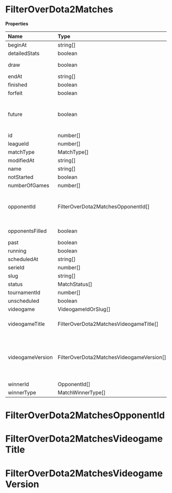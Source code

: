 # FilterOverDota2Matches

**Properties**

| Name             | Type                                     | Required | Description                                                                                                                                                                                                               |
| :--------------- | :--------------------------------------- | :------- | :------------------------------------------------------------------------------------------------------------------------------------------------------------------------------------------------------------------------ |
| beginAt          | string[]                                 | ❌       |                                                                                                                                                                                                                           |
| detailedStats    | boolean                                  | ❌       | Whether the match offers full stats                                                                                                                                                                                       |
| draw             | boolean                                  | ❌       | Whether result of the match is a draw                                                                                                                                                                                     |
| endAt            | string[]                                 | ❌       |                                                                                                                                                                                                                           |
| finished         | boolean                                  | ❌       |                                                                                                                                                                                                                           |
| forfeit          | boolean                                  | ❌       | Whether match was forfeited                                                                                                                                                                                               |
| future           | boolean                                  | ❌       | `true` for future matches only, `false` for past matches only. <br/>Filtering is done on the `begin_at` value, so matches with `running` status will not appear if `true`.                                                |
| id               | number[]                                 | ❌       |                                                                                                                                                                                                                           |
| leagueId         | number[]                                 | ❌       |                                                                                                                                                                                                                           |
| matchType        | MatchType[]                              | ❌       |                                                                                                                                                                                                                           |
| modifiedAt       | string[]                                 | ❌       |                                                                                                                                                                                                                           |
| name             | string[]                                 | ❌       |                                                                                                                                                                                                                           |
| notStarted       | boolean                                  | ❌       |                                                                                                                                                                                                                           |
| numberOfGames    | number[]                                 | ❌       |                                                                                                                                                                                                                           |
| opponentId       | FilterOverDota2MatchesOpponentId[]       | ❌       | A Team or a Player (id or slug). You can use`filter[winner_type]=Team` or `filter[winner_type]=Player` to focus on teams or players.                                                                                      |
| opponentsFilled  | boolean                                  | ❌       | Whether a match has opponents filled i.e. opponents are not TBD.                                                                                                                                                          |
| past             | boolean                                  | ❌       |                                                                                                                                                                                                                           |
| running          | boolean                                  | ❌       |                                                                                                                                                                                                                           |
| scheduledAt      | string[]                                 | ❌       |                                                                                                                                                                                                                           |
| serieId          | number[]                                 | ❌       |                                                                                                                                                                                                                           |
| slug             | string[]                                 | ❌       |                                                                                                                                                                                                                           |
| status           | MatchStatus[]                            | ❌       |                                                                                                                                                                                                                           |
| tournamentId     | number[]                                 | ❌       |                                                                                                                                                                                                                           |
| unscheduled      | boolean                                  | ❌       |                                                                                                                                                                                                                           |
| videogame        | VideogameIdOrSlug[]                      | ❌       |                                                                                                                                                                                                                           |
| videogameTitle   | FilterOverDota2MatchesVideogameTitle[]   | ❌       | A videogame title id or slug. <br/>Only for `/csgo/*`, `/codmw/*`, `/fifa/*` and `/ow/*` endpoints <br/>                                                                                                                  |
| videogameVersion | FilterOverDota2MatchesVideogameVersion[] | ❌       | Filter by the names of videogame versions, all versions using `filter[videogame_version]=all`, or by the latest version using `filter[videogame_version]=latest` <br/>Only for `valorant/*` and `/lol/*` endpoints. <br/> |
| winnerId         | OpponentId[]                             | ❌       |                                                                                                                                                                                                                           |
| winnerType       | MatchWinnerType[]                        | ❌       |                                                                                                                                                                                                                           |

# FilterOverDota2MatchesOpponentId

# FilterOverDota2MatchesVideogameTitle

# FilterOverDota2MatchesVideogameVersion
